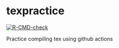 # texpractice

  <!-- badges: start -->
  [![R-CMD-check](https://github.com/akimanabe/texpractice/workflows/R-CMD-check/badge.svg)](https://github.com/akimanabe/texpractice/actions)
  <!-- badges: end -->

Practice compiling tex using github actions
